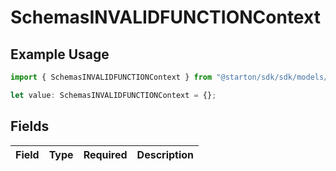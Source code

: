# SchemasINVALIDFUNCTIONContext

## Example Usage

```typescript
import { SchemasINVALIDFUNCTIONContext } from "@starton/sdk/sdk/models/errors";

let value: SchemasINVALIDFUNCTIONContext = {};
```

## Fields

| Field       | Type        | Required    | Description |
| ----------- | ----------- | ----------- | ----------- |